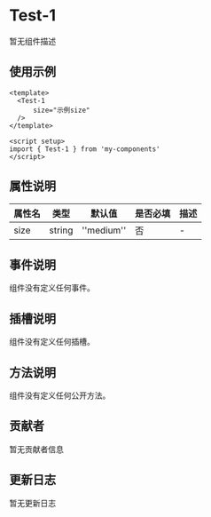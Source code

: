 # Test-1

暂无组件描述

## 使用示例

```vue
<template>
  <Test-1
      size="示例size"
  />
</template>

<script setup>
import { Test-1 } from 'my-components'
</script>
```

## 属性说明

| 属性名 | 类型 | 默认值 | 是否必填 | 描述 |
|--------|------|--------|----------|------|
| size | string | ''medium'' | 否 | - |

## 事件说明

组件没有定义任何事件。

## 插槽说明

组件没有定义任何插槽。

## 方法说明

组件没有定义任何公开方法。

## 贡献者

暂无贡献者信息

## 更新日志

暂无更新日志

